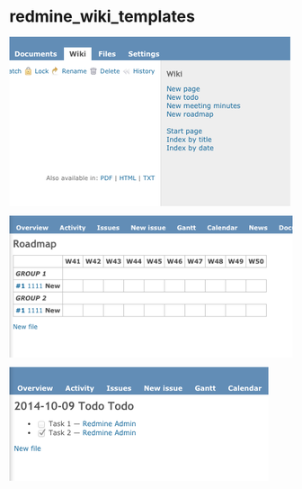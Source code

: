 redmine_wiki_templates
======================


![New wiki sidebar](menu.png)

![Sample Template](template1.png)

![Sample Template](template2.png)
